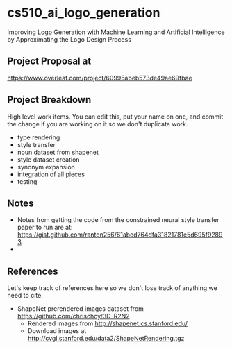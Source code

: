 # cs510_ai_logo_generation
Improving Logo Generation with Machine Learning and Artificial Intelligence by Approximating the Logo Design Process

## Project Proposal at 
https://www.overleaf.com/project/60995abeb573de49ae69fbae

## Project Breakdown

High level work items.
You can edit this, put your name on one, and commit the change if you are working on it so we don't duplicate work.

* type rendering
* style transfer
* noun dataset from shapenet
* style dataset creation
* synonym expansion
* integration of all pieces
* testing

## Notes

* Notes from getting the code from the constrained neural style transfer paper to run are at: https://gist.github.com/ranton256/61abed764dfa31821781e5d695f92893
* 
## References

Let's keep track of references here so we don't lose track of anything we need to cite.

* ShapeNet prerendered images dataset from https://github.com/chrischoy/3D-R2N2
  * Rendered images from http://shapenet.cs.stanford.edu/
  * Download images at http://cvgl.stanford.edu/data2/ShapeNetRendering.tgz

